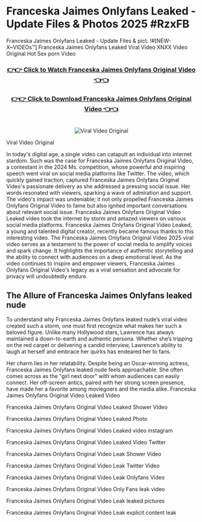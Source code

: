 # Franceska Jaimes Onlyfans Leaked - Update Files & Photos 2025 #RzxFB

Franceska Jaimes Onlyfans Leaked - Update Files & pict. !#[NEW-X~VIDEOs™] Franceska Jaimes Onlyfans Leaked Viral Video XNXX Video Original Hot Sex porn Video
<br>
<div align="center">
<h3><a href="https://links2leaks.com?utm_source=franceskajaimes&utm_medium=gitlong" rel="nofollow">👉👉 Click to Watch Franceska Jaimes Onlyfans Original Video 👈👈</a></h3>
<h3><a href="https://links2leaks.com?utm_source=franceskajaimes&utm_medium=gitlong" rel="nofollow">👉👉 Click to Download Franceska Jaimes Onlyfans Original Video 👈👈</a></h3>
<br>
<a href="https://links2leaks.com?utm_source=franceskajaimes&utm_medium=gitlong" rel="nofollow"><img src="https://i.ibb.co/Gkj2r4b/banner.png" alt="Viral Video Original" style="max-width: 100%; display: inline-block;" data-target="animated-image.originalImage"></a>
</div>

Viral Video Original

In today's digital age, a single video can catapult an individual into internet stardom. Such was the case for Franceska Jaimes Onlyfans Original Video, a contestant in the 2024 Ms. competition, whose powerful and inspiring speech went viral on social media platforms like Twitter.
The video, which quickly gained traction, captured Franceska Jaimes Onlyfans Original Video's passionate delivery as she addressed a pressing social issue. Her words resonated with viewers, sparking a wave of admiration and support. The video's impact was undeniable; it not only propelled Franceska Jaimes Onlyfans Original Video to fame but also ignited important conversations about relevant social issue.
Franceska Jaimes Onlyfans Original Video Leaked video took the internet by storm and amazed viewers on various social media platforms. Franceska Jaimes Onlyfans Original Video Leaked, a young and talented digital creator, recently became famous thanks to this interesting video.
The Franceska Jaimes Onlyfans Original Video 2025 viral video serves as a testament to the power of social media to amplify voices and spark change. It highlights the importance of authentic storytelling and the ability to connect with audiences on a deep emotional level. As the video continues to inspire and empower viewers, Franceska Jaimes Onlyfans Original Video's legacy as a viral sensation and advocate for privacy will undoubtedly endure.

<h2>The Allure of Franceska Jaimes Onlyfans leaked nude</h2>


To understand why Franceska Jaimes Onlyfans leaked nude’s viral video created such a storm, one must first recognize what makes her such a beloved figure. Unlike many Hollywood stars, Lawrence has always maintained a down-to-earth and authentic persona. Whether she’s tripping on the red carpet or delivering a candid interview, Lawrence’s ability to laugh at herself and embrace her quirks has endeared her to fans.

Her charm lies in her relatability. Despite being an Oscar-winning actress, Franceska Jaimes Onlyfans leaked nude feels approachable. She often comes across as the "girl next door" with whom audiences can easily connect. Her off-screen antics, paired with her strong screen presence, have made her a favorite among moviegoers and the media alike.
Franceska Jaimes Onlyfans Original Video Leaked Video

Franceska Jaimes Onlyfans Original Video Leaked Shower Video

Franceska Jaimes Onlyfans Original Video Leaked Photo

Franceska Jaimes Onlyfans Original Video Leaked video instagram

Franceska Jaimes Onlyfans Original Video Leaked Video Twitter

Franceska Jaimes Onlyfans Original Video Leak Shower Video

Franceska Jaimes Onlyfans Original Video Leak Twitter Video

Franceska Jaimes Onlyfans Original Video Leak Onlyfans Video

Franceska Jaimes Onlyfans Original Video Only Fans leak video

Franceska Jaimes Onlyfans Original Video Leak leaked pictures

Franceska Jaimes Onlyfans Original Video Leak explicit content leak